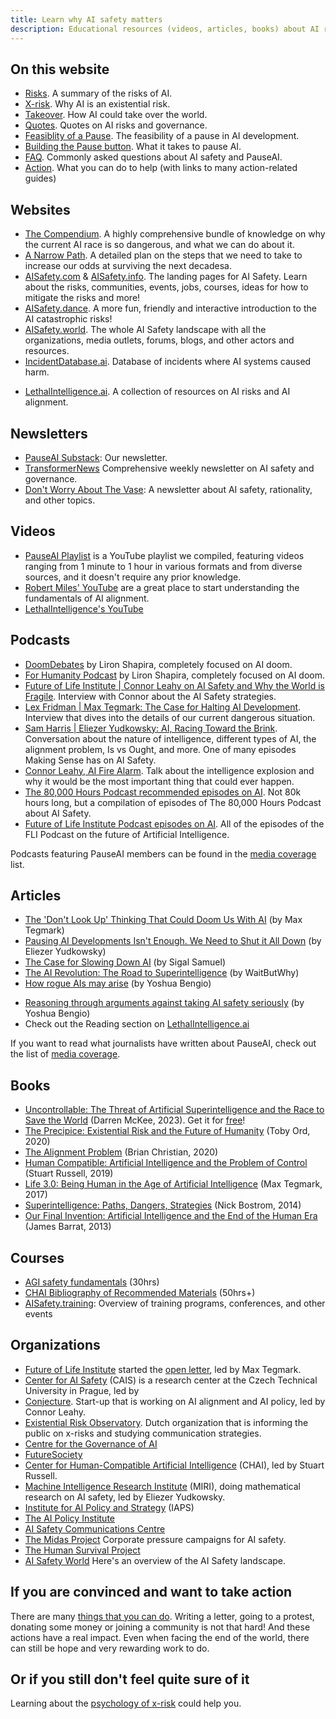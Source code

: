 ```yaml
---
title: Learn why AI safety matters
description: Educational resources (videos, articles, books) about AI risks and AI alignment
---
```


## On this website

- [Risks](/risks). A summary of the risks of AI.
- [X-risk](/xrisk). Why AI is an existential risk.
- [Takeover](/ai-takeover). How AI could take over the world.
- [Quotes](/quotes). Quotes on AI risks and governance.
- [Feasiblity of a Pause](/feasibility). The feasibility of a pause in AI development.
- [Building the Pause button](/building-the-pause-button). What it takes to pause AI.
- [FAQ](/faq). Commonly asked questions about AI safety and PauseAI.
- [Action](/action). What you can do to help (with links to many action-related guides)

## Websites

- [The Compendium](https://www.thecompendium.ai/). A highly comprehensive bundle of knowledge on why the current AI race is so dangerous, and what we can do about it.
- [A Narrow Path](https://www.narrowpath.co/). A detailed plan on the steps that we need to take to increase our odds at surviving the next decadesa.
- [AISafety.com](https://www.aisafety.com) & [AISafety.info](https://aisafety.info). The landing pages for AI Safety. Learn about the risks, communities, events, jobs, courses, ideas for how to mitigate the risks and more!
- [AISafety.dance](https://aisafety.dance). A more fun, friendly and interactive introduction to the AI catastrophic risks!
- [AISafety.world](https://aisafety.world/tiles/). The whole AI Safety landscape with all the organizations, media outlets, forums, blogs, and other actors and resources.
- [IncidentDatabase.ai](https://incidentdatabase.ai/). Database of incidents where AI systems caused harm.
<!-- [NavigatingAIRisks.ai](https://www.navigatingrisks.ai/). A blog with various interesting articles. - [PauseAI.info](https://pauseai.info). Check out the rest of the PauseAI site here for loads of related infomation and [resources](/learn), useful [actions](/action), expert [quotes](/quotes), short one-pager [flyers](PauseAI_flyer.pdf), related [faqs](/faq), etc. -->
- [LethalIntelligence.ai](https://lethalintelligence.ai/). A collection of resources on AI risks and AI alignment.

## Newsletters

- [PauseAI Substack](https://pauseai.substack.com/): Our newsletter.
- [TransformerNews](https://www.transformernews.ai/) Comprehensive weekly newsletter on AI safety and governance.
- [Don't Worry About The Vase](https://thezvi.substack.com/): A newsletter about AI safety, rationality, and other topics.

## Videos

<!-- Better to link to the playlist I think.
- [Kurzgesagt - A.I. ‐ Humanity's Final Invention?](https://www.youtube.com/watch?v=fa8k8IQ1_X0) (20 mins). The history of AI, and an introduction to the concept of superintelligence.
- [80k hours - Could AI wipe out humanity?](https://youtu.be/qzyEgZwfkKY?si=ief1l2PpkZ7_s6sq) (10 mins). A great introduction to the problem, from a down-to-earth perspective.
- [Superintelligent AI Should Worry You...](https://www.youtube.com/watch?v=xBqU1QxCao8) (1 min). The best super short introduction.
- [Don't look up - The Documentary: The Case For AI As An Existential Threat](https://www.youtube.com/watch?v=U1eyUjVRir4) (17 mins). Powerful and nicely edited documentary about the dangers of AI, with many expert quotes from interviews.
- [Countries create AI for reasons](https://youtu.be/-9V9cIixPbM?si=L9q6PF2D6h_EBEwF) (10 mins). Caricature of the race to a superintelligence and its dangers.
- [Max Tegmark | Ted Talk (2023)](https://www.youtube.com/watch?v=xUNx_PxNHrY) (15 mins). AI capabilities are improving quicker than expected.
- [Tristan Harris | Nobel Prize Summit 2023](https://www.youtube.com/watch?v=6lVBp2XjWsg) (15 mins). Talk in why we need to "Embrace our paleolithic brains, upgrade our medieval institutions and bind god-like technology".
- [Sam Harris | Can we build AI without losing control over it?](https://www.youtube.com/watch?v=8nt3edWLgIg) (15 mins). Ted talk about the crazy situation we're in.
- [Ilya: the AI scientist shaping the world](https://youtu.be/9iqn1HhFJ6c?si=WnzvpdsPtgCvqAZg) (12 mins). Co-founder and former Chief Scientist at OpenAI explains how AGI will take control over everything and that's why we must teach them to care for humans.
- [Exploring the dangers from Artificial Intelligence](https://www.youtube.com/watch?v=sPyu_dTSma0&t=1328s) (25 mins). Summary of cybersecurity, biohazard and power-seeking AI risks.
- [Why this top AI guru thinks we might be in extinction level trouble | The InnerView](https://youtu.be/YZjmZFDx-pA?si=Y7QUxTaJcuC6LVji) (26 mins). Interview with Connor Leahy on AI X-risks on television.
- [The AI Dilemma](https://www.youtube.com/watch?v=xoVJKj8lcNQ&t=1903s) (1hr). Presentation about the dangers of AI and the race which AI companies are stuck in.
-->

- [PauseAI Playlist](https://www.youtube.com/playlist?list=PLI46NoubGtIJa0JVCBR-9CayxCOmU0EJt) is a YouTube playlist we compiled, featuring videos ranging from 1 minute to 1 hour in various formats and from diverse sources, and it doesn't require any prior knowledge.
- [Robert Miles' YouTube](https://www.youtube.com/watch?v=tlS5Y2vm02c&list=PLfHsskCxi_g-c62a_dmsNuHynaXsRQm40) are a great place to start understanding the fundamentals of AI alignment.
- [LethalIntelligence's YouTube](https://www.youtube.com/channel/UCLwop3J1O7wL-PNWGjQw8fg)

## Podcasts

- [DoomDebates](https://www.youtube.com/@DoomDebates) by Liron Shapira, completely focused on AI doom.
- [For Humanity Podcast](https://www.youtube.com/@ForHumanityPodcast) by Liron Shapira, completely focused on AI doom.
- [Future of Life Institute | Connor Leahy on AI Safety and Why the World is Fragile](https://youtu.be/cSL3Zau1X8g?si=0X3EKoxZ80_HN9Rl&t=1803). Interview with Connor about the AI Safety strategies.
- [Lex Fridman | Max Tegmark: The Case for Halting AI Development](https://youtu.be/VcVfceTsD0A?t=1547). Interview that dives into the details of our current dangerous situation.
- [Sam Harris | Eliezer Yudkowsky: AI, Racing Toward the Brink](https://samharris.org/episode/SE60B0CF4B8). Conversation about the nature of intelligence, different types of AI, the alignment problem, Is vs Ought, and more. One of many episodes Making Sense has on AI Safety.
- [Connor Leahy, AI Fire Alarm](https://youtu.be/pGjyiqJZPJo?t=2510). Talk about the intelligence explosion and why it would be the most important thing that could ever happen.
- [The 80,000 Hours Podcast recommended episodes on AI](https://80000hours.org/podcast/on-artificial-intelligence/). Not 80k hours long, but a compilation of episodes of The 80,000 Hours Podcast about AI Safety.
- [Future of Life Institute Podcast episodes on AI](https://futureoflife.org/podcast/?_category_browser=ai). All of the episodes of the FLI Podcast on the future of Artificial Intelligence.

Podcasts featuring PauseAI members can be found in the [media coverage](/press) list.

## Articles

- [The 'Don't Look Up' Thinking That Could Doom Us With AI](https://time.com/6273743/thinking-that-could-doom-us-with-ai/) (by Max Tegmark)
- [Pausing AI Developments Isn't Enough. We Need to Shut it All Down](https://time.com/6266923/ai-eliezer-yudkowsky-open-letter-not-enough/) (by Eliezer Yudkowsky)
- [The Case for Slowing Down AI](https://www.vox.com/the-highlight/23621198/artificial-intelligence-chatgpt-openai-existential-risk-china-ai-safety-technology) (by Sigal Samuel)
- [The AI Revolution: The Road to Superintelligence](https://waitbutwhy.com/2015/01/artificial-intelligence-revolution-1.html) (by WaitButWhy)
- [How rogue AIs may arise](https://yoshuabengio.org/2023/05/22/how-rogue-ais-may-arise/) (by Yoshua Bengio)
<!-- - [a casual intro to AI doom and alignment](https://carado.moe/ai-doom.html)
I like it and the fact that is a more light reading, but I'm not sure if I want to put it because it defines alignment as just the technical stuff and redirects people to just do technical work -->
- [Reasoning through arguments against taking AI safety seriously](https://yoshuabengio.org/2024/07/09/reasoning-through-arguments-against-taking-ai-safety-seriously/) (by Yoshua Bengio)
- Check out the Reading section on [LethalIntelligence.ai](https://lethalintelligence.ai/reading-time/)

If you want to read what journalists have written about PauseAI, check out the list of [media coverage](/press).

## Books

<!-- - [AI: Unexplainable, Unpredictable, Uncontrollable](https://www.goodreads.com/book/show/197554072-ai) (Roman Yampolskiy, 2024)
haven't heard good things about it yet -->

- [Uncontrollable: The Threat of Artificial Superintelligence and the Race to Save the World](https://www.goodreads.com/book/show/202416160-uncontrollable) (Darren McKee, 2023). Get it for [free](https://impactbooks.store/cart/47288196366640:1?discount=UNCON-P3SFRS)!
- [The Precipice: Existential Risk and the Future of Humanity](https://www.goodreads.com/en/book/show/50963653) (Toby Ord, 2020)
- [The Alignment Problem](https://www.goodreads.com/book/show/50489349-the-alignment-problem) (Brian Christian, 2020)
- [Human Compatible: Artificial Intelligence and the Problem of Control](https://www.goodreads.com/en/book/show/44767248) (Stuart Russell, 2019)
- [Life 3.0: Being Human in the Age of Artificial Intelligence](https://www.goodreads.com/en/book/show/34272565) (Max Tegmark, 2017)
- [Superintelligence: Paths, Dangers, Strategies](https://www.goodreads.com/en/book/show/20527133) (Nick Bostrom, 2014)
- [Our Final Invention: Artificial Intelligence and the End of the Human Era](https://www.goodreads.com/en/book/show/17286699) (James Barrat, 2013)

## Courses

- [AGI safety fundamentals](https://www.agisafetyfundamentals.com/) (30hrs)
- [CHAI Bibliography of Recommended Materials](https://humancompatible.ai/bibliography) (50hrs+)
- [AISafety.training](https://aisafety.training/): Overview of training programs, conferences, and other events

## Organizations

- [Future of Life Institute](https://futureoflife.org/cause-area/artificial-intelligence/) started the [open letter](https://futureoflife.org/open-letter/pause-giant-ai-experiments/), led by Max Tegmark.
- [Center for AI Safety](https://www.safe.ai/) (CAIS) is a research center at the Czech Technical University in Prague, led by
- [Conjecture](https://www.conjecture.dev/). Start-up that is working on AI alignment and AI policy, led by Connor Leahy.
- [Existential Risk Observatory](https://existentialriskobservatory.org/). Dutch organization that is informing the public on x-risks and studying communication strategies.
- [Centre for the Governance of AI](https://www.governance.ai/)
- [FutureSociety](https://thefuturesociety.org/about-us/)
- [Center for Human-Compatible Artificial Intelligence](https://humancompatible.ai/about/) (CHAI), led by Stuart Russell.
- [Machine Intelligence Research Institute](https://intelligence.org/) (MIRI), doing mathematical research on AI safety, led by Eliezer Yudkowsky.
- [Institute for AI Policy and Strategy](https://www.iaps.ai/) (IAPS)
- [The AI Policy Institute](https://theaipi.org/)
- [AI Safety Communications Centre](https://aiscc.org/2023/11/01/yougov-poll-83-of-brits-demand-companies-prove-ai-systems-are-safe-before-release/)
- [The Midas Project](https://www.themidasproject.com/) Corporate pressure campaigns for AI safety.
- [The Human Survival Project](https://thehumansurvivalproject.org/)
- [AI Safety World](https://aisafety.world/) Here's an overview of the AI Safety landscape.

## If you are convinced and want to take action

There are many [things that you can do](/action).
Writing a letter, going to a protest, donating some money or joining a community is not that hard!
And these actions have a real impact.
Even when facing the end of the world, there can still be hope and very rewarding work to do.

## Or if you still don't feel quite sure of it

Learning about the [psychology of x-risk](/psychology-of-x-risk) could help you.
